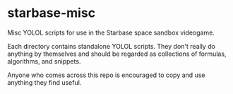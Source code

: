 # starbase-misc
Misc YOLOL scripts for use in the Starbase space sandbox videogame.

Each directory contains standalone YOLOL scripts. They don't really do anything by themselves and should be regarded as collections of formulas, algorithms, and snippets.

Anyone who comes across this repo is encouraged to copy and use anything they find useful.
